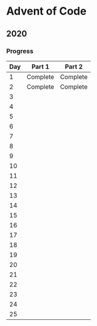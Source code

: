 # Advent of Code

## 2020

### Progress

| Day | Part 1   | Part 2   |
| --- | -------- | -------- |
| 1   | Complete | Complete |
| 2   | Complete | Complete |
| 3   |          |          |
| 4   |          |          |
| 5   |          |          |
| 6   |          |          |
| 7   |          |          |
| 8   |          |          |
| 9   |          |          |
| 10  |          |          |
| 11  |          |          |
| 12  |          |          |
| 13  |          |          |
| 14  |          |          |
| 15  |          |          |
| 16  |          |          |
| 17  |          |          |
| 18  |          |          |
| 19  |          |          |
| 20  |          |          |
| 21  |          |          |
| 22  |          |          |
| 23  |          |          |
| 24  |          |          |
| 25  |          |          |
